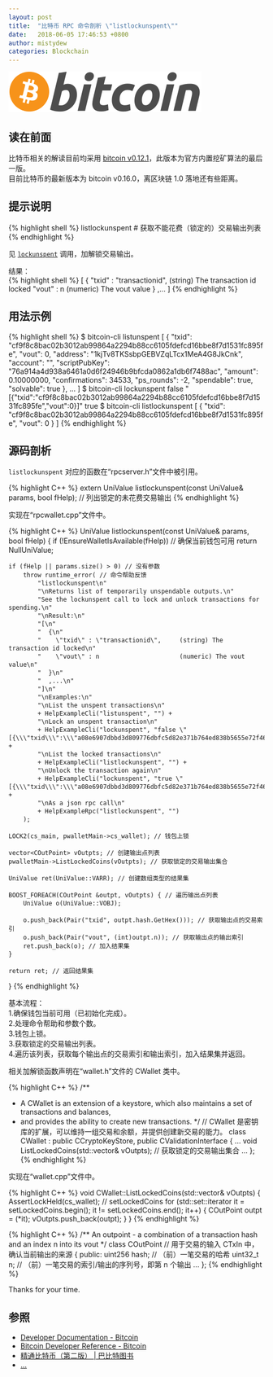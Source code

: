 ```yaml
---
layout: post
title:  "比特币 RPC 命令剖析 \"listlockunspent\""
date:   2018-06-05 17:46:53 +0800
author: mistydew
categories: Blockchain
---
```

![bitcoin](/images/20180504/bitcoin.svg)

## 读在前面
比特币相关的解读目前均采用 [bitcoin v0.12.1](https://github.com/bitcoin/bitcoin/tree/v0.12.1)，此版本为官方内置挖矿算法的最后一版。<br>
目前比特币的最新版本为 bitcoin v0.16.0，离区块链 1.0 落地还有些距离。

## 提示说明

{% highlight shell %}
listlockunspent # 获取不能花费（锁定的）交易输出列表
{% endhighlight %}

见 [`lockunspent`](/2018/06/05/bitcoin-rpc-command-lockunspent) 调用，加解锁交易输出。

结果：<br>
{% highlight shell %}
[
  {
    "txid" : "transactionid",     (string) The transaction id locked
    "vout" : n                      (numeric) The vout value
  }
  ,...
]
{% endhighlight %}

## 用法示例

{% highlight shell %}
$ bitcoin-cli listunspent
[
  {
    "txid": "cf9f8c8bac02b3012ab99864a2294b88cc6105fdefcd16bbe8f7d1531fc895fe",
    "vout": 0,
    "address": "1kjTv8TKSsbpGEBVZqLTcx1MeA4G8JkCnk",
    "account": "",
    "scriptPubKey": "76a914a4d938a6461a0d6f24946b9bfcda0862a1db6f7488ac",
    "amount": 0.10000000,
    "confirmations": 34533,
    "ps_rounds": -2,
    "spendable": true,
    "solvable": true
  }, 
  ...
]
$ bitcoin-cli lockunspent false "[{\"txid\":\"cf9f8c8bac02b3012ab99864a2294b88cc6105fdefcd16bbe8f7d1531fc895fe\",\"vout\":0}]"
true
$ bitcoin-cli listlockunspent
[
  {
    "txid": "cf9f8c8bac02b3012ab99864a2294b88cc6105fdefcd16bbe8f7d1531fc895fe",
    "vout": 0
  }
]
{% endhighlight %}

## 源码剖析
`listlockunspent` 对应的函数在“rpcserver.h”文件中被引用。

{% highlight C++ %}
extern UniValue listlockunspent(const UniValue& params, bool fHelp); // 列出锁定的未花费交易输出
{% endhighlight %}

实现在“rpcwallet.cpp”文件中。

{% highlight C++ %}
UniValue listlockunspent(const UniValue& params, bool fHelp)
{
    if (!EnsureWalletIsAvailable(fHelp)) // 确保当前钱包可用
        return NullUniValue;
    
    if (fHelp || params.size() > 0) // 没有参数
        throw runtime_error( // 命令帮助反馈
            "listlockunspent\n"
            "\nReturns list of temporarily unspendable outputs.\n"
            "See the lockunspent call to lock and unlock transactions for spending.\n"
            "\nResult:\n"
            "[\n"
            "  {\n"
            "    \"txid\" : \"transactionid\",     (string) The transaction id locked\n"
            "    \"vout\" : n                      (numeric) The vout value\n"
            "  }\n"
            "  ,...\n"
            "]\n"
            "\nExamples:\n"
            "\nList the unspent transactions\n"
            + HelpExampleCli("listunspent", "") +
            "\nLock an unspent transaction\n"
            + HelpExampleCli("lockunspent", "false \"[{\\\"txid\\\":\\\"a08e6907dbbd3d809776dbfc5d82e371b764ed838b5655e72f463568df1aadf0\\\",\\\"vout\\\":1}]\"") +
            "\nList the locked transactions\n"
            + HelpExampleCli("listlockunspent", "") +
            "\nUnlock the transaction again\n"
            + HelpExampleCli("lockunspent", "true \"[{\\\"txid\\\":\\\"a08e6907dbbd3d809776dbfc5d82e371b764ed838b5655e72f463568df1aadf0\\\",\\\"vout\\\":1}]\"") +
            "\nAs a json rpc call\n"
            + HelpExampleRpc("listlockunspent", "")
        );

    LOCK2(cs_main, pwalletMain->cs_wallet); // 钱包上锁

    vector<COutPoint> vOutpts; // 创建输出点列表
    pwalletMain->ListLockedCoins(vOutpts); // 获取锁定的交易输出集合

    UniValue ret(UniValue::VARR); // 创建数组类型的结果集

    BOOST_FOREACH(COutPoint &outpt, vOutpts) { // 遍历输出点列表
        UniValue o(UniValue::VOBJ);

        o.push_back(Pair("txid", outpt.hash.GetHex())); // 获取输出点的交易索引
        o.push_back(Pair("vout", (int)outpt.n)); // 获取输出点的输出索引
        ret.push_back(o); // 加入结果集
    }

    return ret; // 返回结果集
}
{% endhighlight %}

基本流程：<br>
1.确保钱包当前可用（已初始化完成）。<br>
2.处理命令帮助和参数个数。<br>
3.钱包上锁。<br>
3.获取锁定的交易输出列表。<br>
4.遍历该列表，获取每个输出点的交易索引和输出索引，加入结果集并返回。

相关加解锁函数声明在“wallet.h”文件的 CWallet 类中。

{% highlight C++ %}
/** 
 * A CWallet is an extension of a keystore, which also maintains a set of transactions and balances,
 * and provides the ability to create new transactions.
 */ // CWallet 是密钥库的扩展，可以维持一组交易和余额，并提供创建新交易的能力。
class CWallet : public CCryptoKeyStore, public CValidationInterface
{
    ...
    void ListLockedCoins(std::vector<COutPoint>& vOutpts); // 获取锁定的交易输出集合
    ...
};
{% endhighlight %}

实现在“wallet.cpp”文件中。

{% highlight C++ %}
void CWallet::ListLockedCoins(std::vector<COutPoint>& vOutpts)
{
    AssertLockHeld(cs_wallet); // setLockedCoins
    for (std::set<COutPoint>::iterator it = setLockedCoins.begin();
         it != setLockedCoins.end(); it++) {
        COutPoint outpt = (*it);
        vOutpts.push_back(outpt);
    }
}
{% endhighlight %}

{% highlight C++ %}
/** An outpoint - a combination of a transaction hash and an index n into its vout */
class COutPoint // 用于交易的输入 CTxIn 中，确认当前输出的来源
{
public:
    uint256 hash; // （前）一笔交易的哈希
    uint32_t n; // （前）一笔交易的索引/输出的序列号，即第 n 个输出
    ...
};
{% endhighlight %}

Thanks for your time.

## 参照
* [Developer Documentation - Bitcoin](https://bitcoin.org/en/developer-documentation)
* [Bitcoin Developer Reference - Bitcoin](https://bitcoin.org/en/developer-reference#listlockunspent)
* [精通比特币（第二版） \| 巴比特图书](http://book.8btc.com/masterbitcoin2cn)
* [...](https://github.com/mistydew/blockchain)
